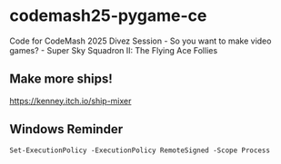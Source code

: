 # codemash25-pygame-ce
Code for CodeMash 2025 Divez Session - So you want to make video games? - Super Sky Squadron II: The Flying Ace Follies

## Make more ships!
https://kenney.itch.io/ship-mixer


## Windows Reminder
```
Set-ExecutionPolicy -ExecutionPolicy RemoteSigned -Scope Process
```